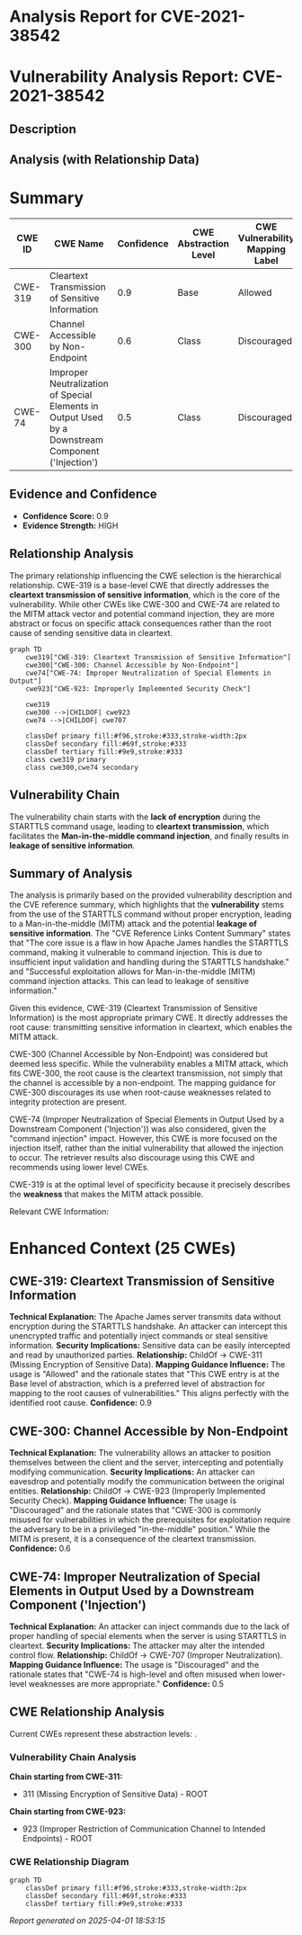 # Analysis Report for CVE-2021-38542

# Vulnerability Analysis Report: CVE-2021-38542

## Description



## Analysis (with Relationship Data)

# Summary
| CWE ID | CWE Name | Confidence | CWE Abstraction Level | CWE Vulnerability Mapping Label | CWE-Vulnerability Mapping Notes |
|---|---|---|---|---|---|
| CWE-319 | Cleartext Transmission of Sensitive Information | 0.9 | Base | Allowed | Primary CWE |
| CWE-300 | Channel Accessible by Non-Endpoint | 0.6 | Class | Discouraged | Secondary Candidate |
| CWE-74 | Improper Neutralization of Special Elements in Output Used by a Downstream Component ('Injection') | 0.5 | Class | Discouraged | Secondary Candidate |

## Evidence and Confidence

*   **Confidence Score:** 0.9
*   **Evidence Strength:** HIGH

## Relationship Analysis
The primary relationship influencing the CWE selection is the hierarchical relationship. CWE-319 is a base-level CWE that directly addresses the **cleartext transmission of sensitive information**, which is the core of the vulnerability. While other CWEs like CWE-300 and CWE-74 are related to the MITM attack vector and potential command injection, they are more abstract or focus on specific attack consequences rather than the root cause of sending sensitive data in cleartext.

```mermaid
graph TD
    cwe319["CWE-319: Cleartext Transmission of Sensitive Information"]
    cwe300["CWE-300: Channel Accessible by Non-Endpoint"]
    cwe74["CWE-74: Improper Neutralization of Special Elements in Output"]
    cwe923["CWE-923: Improperly Implemented Security Check"]

    cwe319
    cwe300 -->|CHILDOF| cwe923
    cwe74 -->|CHILDOF| cwe707

    classDef primary fill:#f96,stroke:#333,stroke-width:2px
    classDef secondary fill:#69f,stroke:#333
    classDef tertiary fill:#9e9,stroke:#333
    class cwe319 primary
    class cwe300,cwe74 secondary
```

## Vulnerability Chain
The vulnerability chain starts with the **lack of encryption** during the STARTTLS command usage, leading to **cleartext transmission**, which facilitates the **Man-in-the-middle command injection**, and finally results in **leakage of sensitive information**.

## Summary of Analysis
The analysis is primarily based on the provided vulnerability description and the CVE reference summary, which highlights that the **vulnerability** stems from the use of the STARTTLS command without proper encryption, leading to a Man-in-the-middle (MITM) attack and the potential **leakage of sensitive information**. The "CVE Reference Links Content Summary" states that "The core issue is a flaw in how Apache James handles the STARTTLS command, making it vulnerable to command injection. This is due to insufficient input validation and handling during the STARTTLS handshake." and "Successful exploitation allows for Man-in-the-middle (MITM) command injection attacks. This can lead to leakage of sensitive information."

Given this evidence, CWE-319 (Cleartext Transmission of Sensitive Information) is the most appropriate primary CWE. It directly addresses the root cause: transmitting sensitive information in cleartext, which enables the MITM attack.

CWE-300 (Channel Accessible by Non-Endpoint) was considered but deemed less specific. While the vulnerability enables a MITM attack, which fits CWE-300, the root cause is the cleartext transmission, not simply that the channel is accessible by a non-endpoint. The mapping guidance for CWE-300 discourages its use when root-cause weaknesses related to integrity protection are present.

CWE-74 (Improper Neutralization of Special Elements in Output Used by a Downstream Component ('Injection')) was also considered, given the "command injection" impact. However, this CWE is more focused on the injection itself, rather than the initial vulnerability that allowed the injection to occur. The retriever results also discourage using this CWE and recommends using lower level CWEs.

CWE-319 is at the optimal level of specificity because it precisely describes the **weakness** that makes the MITM attack possible.

Relevant CWE Information:

# Enhanced Context (25 CWEs)

## CWE-319: Cleartext Transmission of Sensitive Information
**Technical Explanation:**
The Apache James server transmits data without encryption during the STARTTLS handshake. An attacker can intercept this unencrypted traffic and potentially inject commands or steal sensitive information.
**Security Implications:**
Sensitive data can be easily intercepted and read by unauthorized parties.
**Relationship:**
ChildOf -> CWE-311 (Missing Encryption of Sensitive Data).
**Mapping Guidance Influence:**
The usage is "Allowed" and the rationale states that "This CWE entry is at the Base level of abstraction, which is a preferred level of abstraction for mapping to the root causes of vulnerabilities." This aligns perfectly with the identified root cause.
**Confidence:** 0.9

## CWE-300: Channel Accessible by Non-Endpoint
**Technical Explanation:**
The vulnerability allows an attacker to position themselves between the client and the server, intercepting and potentially modifying communication.
**Security Implications:**
An attacker can eavesdrop and potentially modify the communication between the original entities.
**Relationship:**
ChildOf -> CWE-923 (Improperly Implemented Security Check).
**Mapping Guidance Influence:**
The usage is "Discouraged" and the rationale states that "CWE-300 is commonly misused for vulnerabilities in which the prerequisites for exploitation require the adversary to be in a privileged "in-the-middle" position." While the MITM is present, it is a consequence of the cleartext transmission.
**Confidence:** 0.6

## CWE-74: Improper Neutralization of Special Elements in Output Used by a Downstream Component ('Injection')
**Technical Explanation:**
An attacker can inject commands due to the lack of proper handling of special elements when the server is using STARTTLS in cleartext.
**Security Implications:**
The attacker may alter the intended control flow.
**Relationship:**
ChildOf -> CWE-707 (Improper Neutralization).
**Mapping Guidance Influence:**
The usage is "Discouraged" and the rationale states that "CWE-74 is high-level and often misused when lower-level weaknesses are more appropriate."
**Confidence:** 0.5


## CWE Relationship Analysis

Current CWEs represent these abstraction levels: .


### Vulnerability Chain Analysis

**Chain starting from CWE-311:**
- 311 (Missing Encryption of Sensitive Data) - ROOT


**Chain starting from CWE-923:**
- 923 (Improper Restriction of Communication Channel to Intended Endpoints) - ROOT



### CWE Relationship Diagram

```mermaid
graph TD
    classDef primary fill:#f96,stroke:#333,stroke-width:2px
    classDef secondary fill:#69f,stroke:#333
    classDef tertiary fill:#9e9,stroke:#333
```



*Report generated on 2025-04-01 18:53:15*
